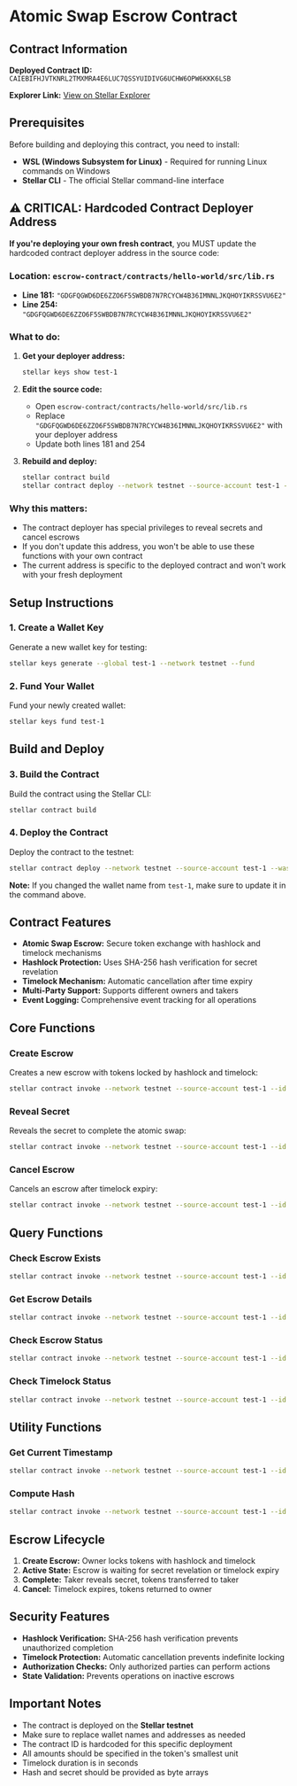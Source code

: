 # Atomic Swap Escrow Contract

## Contract Information

**Deployed Contract ID:** `CAIEBIFHJVTKNRL2TMXMRA4E6LUC7QSSYUIDIVG6UCHW6OPW6KKK6LSB`

**Explorer Link:** [View on Stellar Explorer](https://stellar.expert/explorer/testnet/contract/CAIEBIFHJVTKNRL2TMXMRA4E6LUC7QSSYUIDIVG6UCHW6OPW6KKK6LSB)

## Prerequisites

Before building and deploying this contract, you need to install:

- **WSL (Windows Subsystem for Linux)** - Required for running Linux commands on Windows
- **Stellar CLI** - The official Stellar command-line interface

## ⚠️ CRITICAL: Hardcoded Contract Deployer Address

**If you're deploying your own fresh contract**, you MUST update the hardcoded contract deployer address in the source code:

### Location: `escrow-contract/contracts/hello-world/src/lib.rs`
- **Line 181:** `"GDGFQGWD6DE6ZZO6F5SWBDB7N7RCYCW4B36IMNNLJKQHOYIKRSSVU6E2"`
- **Line 254:** `"GDGFQGWD6DE6ZZO6F5SWBDB7N7RCYCW4B36IMNNLJKQHOYIKRSSVU6E2"`

### What to do:

1. **Get your deployer address:**
   ```bash
   stellar keys show test-1
   ```

2. **Edit the source code:**
   - Open `escrow-contract/contracts/hello-world/src/lib.rs`
   - Replace `"GDGFQGWD6DE6ZZO6F5SWBDB7N7RCYCW4B36IMNNLJKQHOYIKRSSVU6E2"` with your deployer address
   - Update both lines 181 and 254

3. **Rebuild and deploy:**
   ```bash
   stellar contract build
   stellar contract deploy --network testnet --source-account test-1 --wasm target/wasm32v1-none/release/atomic_swap_escrow.wasm
   ```

### Why this matters:
- The contract deployer has special privileges to reveal secrets and cancel escrows
- If you don't update this address, you won't be able to use these functions with your own contract
- The current address is specific to the deployed contract and won't work with your fresh deployment

## Setup Instructions

### 1. Create a Wallet Key

Generate a new wallet key for testing:

```bash
stellar keys generate --global test-1 --network testnet --fund
```

### 2. Fund Your Wallet

Fund your newly created wallet:

```bash
stellar keys fund test-1
```

## Build and Deploy

### 3. Build the Contract

Build the contract using the Stellar CLI:

```bash
stellar contract build
```

### 4. Deploy the Contract

Deploy the contract to the testnet:

```bash
stellar contract deploy --network testnet --source-account test-1 --wasm target/wasm32v1-none/release/atomic_swap_escrow.wasm
```

**Note:** If you changed the wallet name from `test-1`, make sure to update it in the command above.

## Contract Features

- **Atomic Swap Escrow:** Secure token exchange with hashlock and timelock mechanisms
- **Hashlock Protection:** Uses SHA-256 hash verification for secret revelation
- **Timelock Mechanism:** Automatic cancellation after time expiry
- **Multi-Party Support:** Supports different owners and takers
- **Event Logging:** Comprehensive event tracking for all operations

## Core Functions

### Create Escrow
Creates a new escrow with tokens locked by hashlock and timelock:

```bash
stellar contract invoke --network testnet --source-account test-1 --id CAIEBIFHJVTKNRL2TMXMRA4E6LUC7QSSYUIDIVG6UCHW6OPW6KKK6LSB -- create_escrow --owner <owner-address> --order_id "order123" --hash <hash-bytes> --taker <taker-address> --token_contract <token-contract-id> --amount 1000000000 --timelock_duration 3600
```

### Reveal Secret
Reveals the secret to complete the atomic swap:

```bash
stellar contract invoke --network testnet --source-account test-1 --id CAIEBIFHJVTKNRL2TMXMRA4E6LUC7QSSYUIDIVG6UCHW6OPW6KKK6LSB -- reveal_secret --caller <caller-address> --order_id "order123" --owner <owner-address> --secret <secret-bytes>
```

### Cancel Escrow
Cancels an escrow after timelock expiry:

```bash
stellar contract invoke --network testnet --source-account test-1 --id CAIEBIFHJVTKNRL2TMXMRA4E6LUC7QSSYUIDIVG6UCHW6OPW6KKK6LSB -- cancel_escrow --caller <caller-address> --order_id "order123" --owner <owner-address>
```

## Query Functions

### Check Escrow Exists
```bash
stellar contract invoke --network testnet --source-account test-1 --id CAIEBIFHJVTKNRL2TMXMRA4E6LUC7QSSYUIDIVG6UCHW6OPW6KKK6LSB -- escrow_exists --order_id "order123" --owner <owner-address>
```

### Get Escrow Details
```bash
stellar contract invoke --network testnet --source-account test-1 --id CAIEBIFHJVTKNRL2TMXMRA4E6LUC7QSSYUIDIVG6UCHW6OPW6KKK6LSB -- get_escrow --order_id "order123" --owner <owner-address>
```

### Check Escrow Status
```bash
stellar contract invoke --network testnet --source-account test-1 --id CAIEBIFHJVTKNRL2TMXMRA4E6LUC7QSSYUIDIVG6UCHW6OPW6KKK6LSB -- is_escrow_active --order_id "order123" --owner <owner-address>
```

### Check Timelock Status
```bash
stellar contract invoke --network testnet --source-account test-1 --id CAIEBIFHJVTKNRL2TMXMRA4E6LUC7QSSYUIDIVG6UCHW6OPW6KKK6LSB -- is_timelock_expired --order_id "order123" --owner <owner-address>
```

## Utility Functions

### Get Current Timestamp
```bash
stellar contract invoke --network testnet --source-account test-1 --id CAIEBIFHJVTKNRL2TMXMRA4E6LUC7QSSYUIDIVG6UCHW6OPW6KKK6LSB -- get_current_timestamp
```

### Compute Hash
```bash
stellar contract invoke --network testnet --source-account test-1 --id CAIEBIFHJVTKNRL2TMXMRA4E6LUC7QSSYUIDIVG6UCHW6OPW6KKK6LSB -- compute_hash --data <data-bytes>
```

## Escrow Lifecycle

1. **Create Escrow:** Owner locks tokens with hashlock and timelock
2. **Active State:** Escrow is waiting for secret revelation or timelock expiry
3. **Complete:** Taker reveals secret, tokens transferred to taker
4. **Cancel:** Timelock expires, tokens returned to owner

## Security Features

- **Hashlock Verification:** SHA-256 hash verification prevents unauthorized completion
- **Timelock Protection:** Automatic cancellation prevents indefinite locking
- **Authorization Checks:** Only authorized parties can perform actions
- **State Validation:** Prevents operations on inactive escrows

## Important Notes

- The contract is deployed on the **Stellar testnet**
- Make sure to replace wallet names and addresses as needed
- The contract ID is hardcoded for this specific deployment
- All amounts should be specified in the token's smallest unit
- Timelock duration is in seconds
- Hash and secret should be provided as byte arrays
